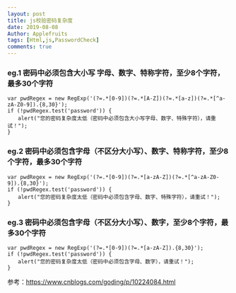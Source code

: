 ```yaml
---
layout: post
title: js校验密码复杂度
date: 2019-08-08
Author: Applefruits
tags: [Html,js,PasswordCheck]
comments: true
---
```

### eg.1 密码中必须包含大小写 字母、数字、特称字符，至少8个字符，最多30个字符
```
var pwdRegex = new RegExp('(?=.*[0-9])(?=.*[A-Z])(?=.*[a-z])(?=.*[^a-zA-Z0-9]).{8,30}');
if (!pwdRegex.test('password')) {
　　alert("您的密码复杂度太低（密码中必须包含大小写字母、数字、特殊字符），请重试！");
}
```
### eg.2 密码中必须包含字母（不区分大小写）、数字、特称字符，至少8个字符，最多30个字符
```
var pwdRegex = new RegExp('(?=.*[0-9])(?=.*[a-zA-Z])(?=.*[^a-zA-Z0-9]).{8,30}');
if (!pwdRegex.test('password')) {
　　alert("您的密码复杂度太低（密码中必须包含字母、数字、特殊字符），请重试！");
}
```
### eg.3 密码中必须包含字母（不区分大小写）、数字，至少8个字符，最多30个字符
```
var pwdRegex = new RegExp('(?=.*[0-9])(?=.*[a-zA-Z]).{8,30}');
if (!pwdRegex.test('password')) {
　　alert("您的密码复杂度太低（密码中必须包含字母、数字），请重试！");
}
```
 参考：https://www.cnblogs.com/goding/p/10224084.html
